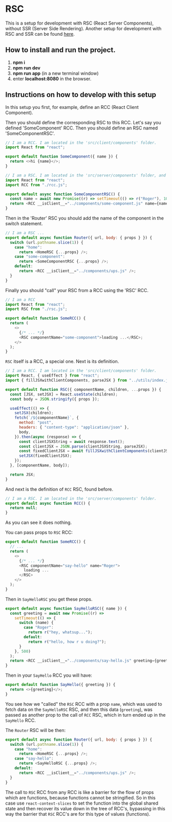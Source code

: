 # RSC

This is a setup for development with RSC (React Server Components), without SSR (Server Side Rendering). Another setup for development with RSC and SSR can be found [here](https://github.com/roggc/rsc-ssr).

## How to install and run the project.

1. **npm i**
2. **npm run dev**
3. **npm run app** (in a new terminal window)
4. enter **localhost:8080** in the browser.

## Instructions on how to develop with this setup

In this setup you first, for example, define an RCC (React Client Component).

Then you should define the corresponding RSC to this RCC. Let's say you defined 'SomeComponent' RCC. Then you should define an RSC named 'SomeComponentRSC'.

```javascript
// I am a RCC. I am located in the 'src/client/components' folder.
import React from "react";

export default function SomeComponent({ name }) {
  return <>hi {name}</>;
}
```

```javascript
// I am a RSC. I am located in the 'src/server/components' folder, and I am async.
import React from "react";
import RCC from "./rcc.js";

export default async function SomeComponentRSC() {
  const name = await new Promise((r) => setTimeout(() => r("Roger"), 1000));
  return <RCC __isClient__="../components/some-component.js" name={name} />;
}
```

Then in the 'Router' RSC you should add the name of the component in the switch statement.

```javascript
// I am a RSC ...
export default async function Router({ url, body: { props } }) {
  switch (url.pathname.slice(1)) {
    case "home":
      return <HomeRSC {...props} />;
    case "some-component":
      return <SomeComponentRSC {...props} />;
    default:
      return <RCC __isClient__="../components/ups.js" />;
  }
}
```

Finally you should "call" your RSC from a RCC using the 'RSC' RCC.

```javascript
// I am a RCC
import React from "react";
import RSC from "./rsc.js";

export default function SomeRCC() {
  return (
    <>
      {/* ... */}
      <RSC componentName="some-component">loading ...</RSC>;
    </>
  );
}
```

`RSC` itself is a RCC, a special one. Next is its definition.

```javascript
// I am a RCC. I am located in the 'src/client/components' folder.
import React, { useEffect } from "react";
import { fillJSXwithClientComponents, parseJSX } from "../utils/index.js";

export default function RSC({ componentName, children, ...props }) {
  const [JSX, setJSX] = React.useState(children);
  const body = JSON.stringify({ props });

  useEffect(() => {
    setJSX(children);
    fetch(`/${componentName}`, {
      method: "post",
      headers: { "content-type": "application/json" },
      body,
    }).then(async (response) => {
      const clientJSXString = await response.text();
      const clientJSX = JSON.parse(clientJSXString, parseJSX);
      const fixedClientJSX = await fillJSXwithClientComponents(clientJSX);
      setJSX(fixedClientJSX);
    });
  }, [componentName, body]);

  return JSX;
}
```

And next is the definition of `RCC` RSC, found before.

```javascript
// I am a RSC. I am located in the 'src/server/components' folder.
export default async function RCC() {
  return null;
}
```

As you can see it does nothing.

You can pass props to `RSC` RCC:

```javascript
export default function SomeRCC() {
  // ...
  return (
    <>
      {/* ... */}
      <RSC componentName="say-hello" name="Roger">
        loading ...
      </RSC>
    </>
  );
}
```

Then in `SayHelloRSC` you get these props.

```javascript
export default async function SayHelloRSC({ name }) {
  const greeting = await new Promise((r) =>
    setTimeout(() => {
      switch (name) {
        case "Roger":
          return r("hey, whatsup...");
        default:
          return r("hello, how r u doing?");
      }
    }, 500)
  );
  return <RCC __isClient__="../components/say-hello.js" greeting={greeting} />;
}
```

Then in your `SayHello` RCC you will have:

```javascript
export default function SayHello({ greeting }) {
  return <>{greeting}</>;
}
```

You see how we "called" the `RSC` RCC with a prop `name`, which was used to fetch data on the `SayHelloRSC` RSC, and then this data (`greeting`), was passed as another prop to the call of `RCC` RSC, which in turn ended up in the `SayHello` RCC.

The `Router` RSC will be then:

```javascript
export default async function Router({ url, body: { props } }) {
  switch (url.pathname.slice(1)) {
    case "home":
      return <HomeRSC {...props} />;
    case "say-hello":
      return <SayHelloRSC {...props} />;
    default:
      return <RCC __isClient__="../components/ups.js" />;
  }
}
```

The call to `RSC` RCC from any RCC is like a barrier for the flow of props which are functions, because functions cannot be stringified. So in this case use `react-context-slices` to set the function into the global shared state and then recover its value down in the tree of RCC's, bypassing in this way the barrier that `RSC` RCC's are for this type of values (functions).
